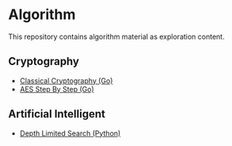 # Algorithm

This repository contains algorithm material as exploration content.

## Cryptography
- [Classical Cryptography (Go)](go-aes-step-by-step)
- [AES Step By Step (Go)](go-classical-cryptography)

## Artificial Intelligent
- [Depth Limited Search (Python)](python-depth-limited-search)
 
